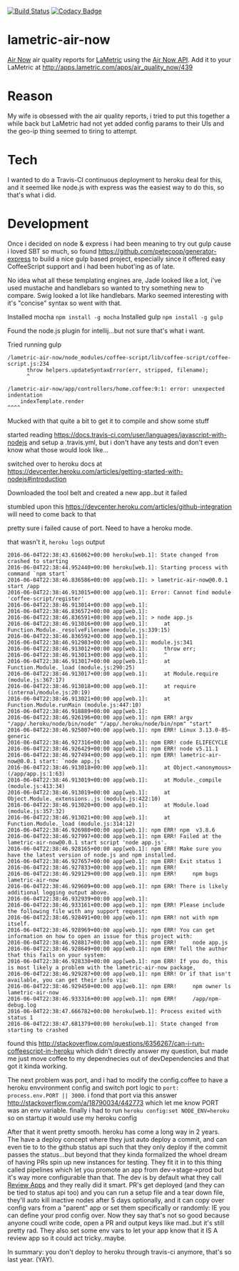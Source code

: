 [![Build Status](https://img.shields.io/travis/drdamour/lametric-air-now.svg)](https://travis-ci.org/drdamour/lametric-air-now)
[![Codacy Badge](https://api.codacy.com/project/badge/Grade/907f896ca2154473b04e55fadaf09df6)](https://www.codacy.com/app/drdamour/lametric-air-now?utm_source=github.com&amp;utm_medium=referral&amp;utm_content=drdamour/lametric-air-now&amp;utm_campaign=Badge_Grade)

# lametric-air-now
[Air Now](https://www.airnow.gov/) air quality reports for [LaMetric](lametric.com) using the [Air Now API](http://.airnowapi.org).  Add it to your LaMetric at http://apps.lametric.com/apps/air_quality_now/439

# Reason
My wife is obsessed with the air quality reports, i tried to put this together a while back but LaMetric had not yet added config params to their UIs and the geo-ip thing seemed to tiring to attempt.

# Tech
I wanted to do a Travis-CI continuous deployment to heroku deal for this, and it seemed like node.js with express was the easiest way to do this, so that's what i did.

# Development
Once i decided on node & express i had been meaning to try out gulp cause i loved SBT so much, so found https://github.com/petecoop/generator-express to build a nice gulp based project, especially since it offered easy CoffeeScript support and i had been hubot'ing as of late.

No idea what all these templating engines are, Jade looked like a lot, i've used mustache and handlebars so wanted to try something new to compare.  Swig looked a lot like handlebars.  Marko seemed interesting with it's "concise" syntax so went with that.

Installed mocha ```npm install -g mocha```
Installed gulp ```npm install -g gulp```

Found the node.js plugin for intellij...but not sure that's what i want.

Tried running gulp

```
/lametric-air-now/node_modules/coffee-script/lib/coffee-script/coffee-script.js:234
      throw helpers.updateSyntaxError(err, stripped, filename);
      ^

/lametric-air-now/app/controllers/home.coffee:9:1: error: unexpected indentation
    indexTemplate.render
^^^^
```

Mucked with that quite a bit to get it to compile and show some stuff

started reading https://docs.travis-ci.com/user/languages/javascript-with-nodejs and setup a .travis.yml, but i don't have any tests and don't even know what those would look like...

switched over to heroku docs at https://devcenter.heroku.com/articles/getting-started-with-nodejs#introduction

Downloaded the tool belt and created a new app..but it failed

stumbled upon this https://devcenter.heroku.com/articles/github-integration will need to come back to that

pretty sure i failed cause of port.  Need to have a heroku mode.

that wasn't it, ```heroku logs``` output

```
2016-06-04T22:38:43.616062+00:00 heroku[web.1]: State changed from crashed to starting
2016-06-04T22:38:44.952440+00:00 heroku[web.1]: Starting process with command `npm start`
2016-06-04T22:38:46.836586+00:00 app[web.1]: > lametric-air-now@0.0.1 start /app
2016-06-04T22:38:46.913015+00:00 app[web.1]: Error: Cannot find module 'coffee-script/register'
2016-06-04T22:38:46.913014+00:00 app[web.1]:
2016-06-04T22:38:46.836572+00:00 app[web.1]:
2016-06-04T22:38:46.836591+00:00 app[web.1]: > node app.js
2016-06-04T22:38:46.913016+00:00 app[web.1]:     at Function.Module._resolveFilename (module.js:339:15)
2016-06-04T22:38:46.836592+00:00 app[web.1]:
2016-06-04T22:38:46.912983+00:00 app[web.1]: module.js:341
2016-06-04T22:38:46.913012+00:00 app[web.1]:     throw err;
2016-06-04T22:38:46.913013+00:00 app[web.1]:     ^
2016-06-04T22:38:46.913017+00:00 app[web.1]:     at Function.Module._load (module.js:290:25)
2016-06-04T22:38:46.913017+00:00 app[web.1]:     at Module.require (module.js:367:17)
2016-06-04T22:38:46.913018+00:00 app[web.1]:     at require (internal/module.js:20:19)
2016-06-04T22:38:46.913021+00:00 app[web.1]:     at Function.Module.runMain (module.js:447:10)
2016-06-04T22:38:46.918889+00:00 app[web.1]:
2016-06-04T22:38:46.926196+00:00 app[web.1]: npm ERR! argv "/app/.heroku/node/bin/node" "/app/.heroku/node/bin/npm" "start"
2016-06-04T22:38:46.925807+00:00 app[web.1]: npm ERR! Linux 3.13.0-85-generic
2016-06-04T22:38:46.927316+00:00 app[web.1]: npm ERR! code ELIFECYCLE
2016-06-04T22:38:46.926429+00:00 app[web.1]: npm ERR! node v5.11.1
2016-06-04T22:38:46.927494+00:00 app[web.1]: npm ERR! lametric-air-now@0.0.1 start: `node app.js`
2016-06-04T22:38:46.913018+00:00 app[web.1]:     at Object.<anonymous> (/app/app.js:1:63)
2016-06-04T22:38:46.913019+00:00 app[web.1]:     at Module._compile (module.js:413:34)
2016-06-04T22:38:46.913019+00:00 app[web.1]:     at Object.Module._extensions..js (module.js:422:10)
2016-06-04T22:38:46.913020+00:00 app[web.1]:     at Module.load (module.js:357:32)
2016-06-04T22:38:46.913021+00:00 app[web.1]:     at Function.Module._load (module.js:314:12)
2016-06-04T22:38:46.926980+00:00 app[web.1]: npm ERR! npm  v3.8.6
2016-06-04T22:38:46.927997+00:00 app[web.1]: npm ERR! Failed at the lametric-air-now@0.0.1 start script 'node app.js'.
2016-06-04T22:38:46.928165+00:00 app[web.1]: npm ERR! Make sure you have the latest version of node.js and npm installed.
2016-06-04T22:38:46.927657+00:00 app[web.1]: npm ERR! Exit status 1
2016-06-04T22:38:46.927833+00:00 app[web.1]: npm ERR!
2016-06-04T22:38:46.929129+00:00 app[web.1]: npm ERR!     npm bugs lametric-air-now
2016-06-04T22:38:46.929609+00:00 app[web.1]: npm ERR! There is likely additional logging output above.
2016-06-04T22:38:46.932939+00:00 app[web.1]:
2016-06-04T22:38:46.933161+00:00 app[web.1]: npm ERR! Please include the following file with any support request:
2016-06-04T22:38:46.928491+00:00 app[web.1]: npm ERR! not with npm itself.
2016-06-04T22:38:46.928969+00:00 app[web.1]: npm ERR! You can get information on how to open an issue for this project with:
2016-06-04T22:38:46.928817+00:00 app[web.1]: npm ERR!     node app.js
2016-06-04T22:38:46.928649+00:00 app[web.1]: npm ERR! Tell the author that this fails on your system:
2016-06-04T22:38:46.928330+00:00 app[web.1]: npm ERR! If you do, this is most likely a problem with the lametric-air-now package,
2016-06-04T22:38:46.929287+00:00 app[web.1]: npm ERR! Or if that isn't available, you can get their info via:
2016-06-04T22:38:46.929450+00:00 app[web.1]: npm ERR!     npm owner ls lametric-air-now
2016-06-04T22:38:46.933316+00:00 app[web.1]: npm ERR!     /app/npm-debug.log
2016-06-04T22:38:47.666782+00:00 heroku[web.1]: Process exited with status 1
2016-06-04T22:38:47.681379+00:00 heroku[web.1]: State changed from starting to crashed
```

found this http://stackoverflow.com/questions/6356267/can-i-run-coffeescript-in-heroku which didn't directly answer my question, but made me just move coffee to my dependnecies out of devDependencies and that got it kinda working.

The next problem was port, and i had to modify the config.coffee to have a heroku envvironment config and switch port logic to ```port: process.env.PORT || 3000```.  i fond that port via this answer http://stackoverflow.com/a/18790034/442773 which let me know PORT was an env variable.  finally i had to run ```heroku config:set NODE_ENV=heroku``` so on startup it would use my heroku config

After that it went pretty smooth.  heroku has come a long way in 2 years.  The have a deploy concept where they just auto deploy a commit, and can even tie to to the github status api such that they only deploy if the commit passes the status...but beyond that they kinda formalized the whoel dream of having PRs spin up new instances for testing.  They fit it in to this thing called pipelines which let you promote an app from dev->stage->prod but it's way more configurable than that.  The dev is by default what they call [Review Apps](https://devcenter.heroku.com/articles/github-integration-review-apps) and they really did it smart. PR's get deployed (and they can be tied to status api too) and you can run a setup file and a tear down file, they'll auto kill inactive nodes after 5 days optionally, and it can copy over config vars from a "parent" app or set them specifically or randomly: IE you can define your prod config over.  Now they say that's not so good because anyone coudl write code, open a PR and output keys like mad..but it's still pretty rad. They also set some env vars to let your app know that it IS A review app so it could act tricky..maybe.

In summary: you don't deploy to heroku through travis-ci anymore, that's so last year. (YAY).

